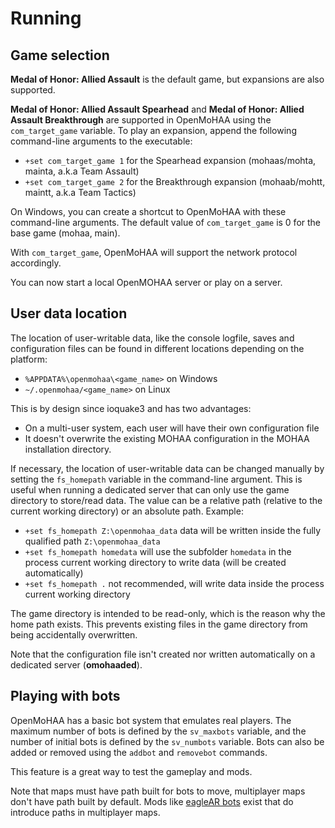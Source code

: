 # Running

## Game selection

**Medal of Honor: Allied Assault** is the default game, but expansions are also supported.

**Medal of Honor: Allied Assault Spearhead** and **Medal of Honor: Allied Assault Breakthrough** are supported in OpenMoHAA using the `com_target_game` variable. To play an expansion, append the following command-line arguments to the executable:

- `+set com_target_game 1` for the Spearhead expansion (mohaas/mohta, mainta, a.k.a Team Assault)
- `+set com_target_game 2` for the Breakthrough expansion (mohaab/mohtt, maintt, a.k.a Team Tactics)

On Windows, you can create a shortcut to OpenMoHAA with these command-line arguments.
The default value of `com_target_game` is 0 for the base game (mohaa, main).

With `com_target_game`, OpenMoHAA will support the network protocol accordingly.

You can now start a local OpenMOHAA server or play on a server.

## User data location

The location of user-writable data, like the console logfile, saves and configuration files can be found in different locations depending on the platform:

- `%APPDATA%\openmohaa\<game_name>` on Windows
- `~/.openmohaa/<game_name>` on Linux

This is by design since ioquake3 and has two advantages:
- On a multi-user system, each user will have their own configuration file
- It doesn't overwrite the existing MOHAA configuration in the MOHAA installation directory.

If necessary, the location of user-writable data can be changed manually by setting the `fs_homepath` variable in the command-line argument. This is useful when running a dedicated server that can only use the game directory to store/read data. The value can be a relative path (relative to the current working directory) or an absolute path. Example:
- `+set fs_homepath Z:\openmohaa_data` data will be written inside the fully qualified path `Z:\openmohaa_data`
- `+set fs_homepath homedata` will use the subfolder `homedata` in the process current working directory to write data (will be created automatically)
- `+set fs_homepath .` not recommended, will write data inside the process current working directory

The game directory is intended to be read-only, which is the reason why the home path exists. This prevents existing files in the game directory from being accidentally overwritten.

Note that the configuration file isn't created nor written automatically on a dedicated server (**omohaaded**).

## Playing with bots

OpenMoHAA has a basic bot system that emulates real players. The maximum number of bots is defined by the `sv_maxbots` variable, and the number of initial bots is defined by the `sv_numbots` variable. Bots can also be added or removed using the `addbot` and `removebot` commands.

This feature is a great way to test the gameplay and mods.

Note that maps must have path built for bots to move, multiplayer maps don't have path built by default. Mods like [eagleAR bots](https://www.moddb.com/mods/medal-of-honor-world-war-1/downloads/moh-eaglear-bots) exist that do introduce paths in multiplayer maps.
